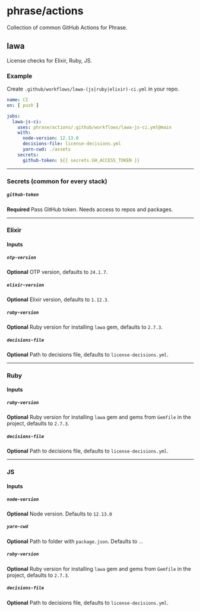 # phrase/actions

Collection of common GitHub Actions for Phrase.

## lawa

License checks for Elixir, Ruby, JS.

### Example

Create `.github/workflows/lawa-(js|ruby|elixir)-ci.yml` in your repo.

```yml
name: CI
on: [ push ]

jobs:
  lawa-js-ci:
    uses: phrase/actions/.github/workflows/lawa-js-ci.yml@main
    with:
      node-version: 12.13.0
      decisions-file: license-decisions.yml
      yarn-cwd: ./assets
    secrets:
      github-token: ${{ secrets.GH_ACCESS_TOKEN }}
```
---

### Secrets (common for every stack)

##### `github-token`

**Required** Pass GitHub token. Needs access to repos and packages.

---

### Elixir

#### Inputs

##### `otp-version`

**Optional** OTP version, defaults to `24.1.7`.

##### `elixir-version`

**Optional** Elixir version, defaults to `1.12.3`.

##### `ruby-version`

**Optional** Ruby version for installing `lawa` gem, defaults to `2.7.3`.

##### `decisions-file`

**Optional** Path to decisions file, defaults to `license-decisions.yml`.

---

### Ruby

#### Inputs

##### `ruby-version`

**Optional** Ruby version for installing `lawa` gem and gems from `Gemfile` in the project, defaults to `2.7.3`.

##### `decisions-file`

**Optional** Path to decisions file, defaults to `license-decisions.yml`.

---

### JS

#### Inputs

##### `node-version`

**Optional** Node version. Defaults to `12.13.0`

##### `yarn-cwd`

**Optional** Path to folder with `package.json`. Defaults to `.`.

##### `ruby-version`

**Optional** Ruby version for installing `lawa` gem and gems from `Gemfile` in the project, defaults to `2.7.3`.

##### `decisions-file`

**Optional** Path to decisions file, defaults to `license-decisions.yml`.
